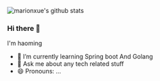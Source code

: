 ![marionxue's github stats](https://github-readme-stats.vercel.app/api?username=haoming1100&theme=radical) 


### Hi there 👋

 I'm haoming

- 🌱 I’m currently learning Spring boot And Golang
- 💬 Ask me about any tech related stuff
- 😄 Pronouns: ...
